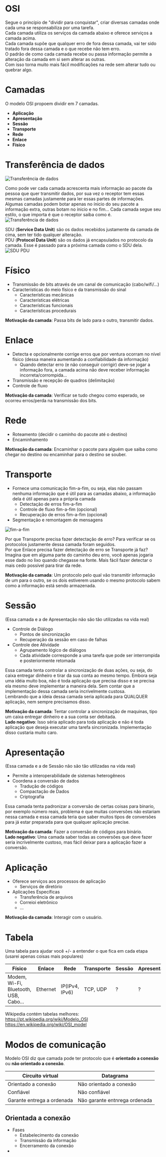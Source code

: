 # OSI
Segue o princípio de "dividir para conquistar", criar diversas camadas onde cada uma se responsabiliza por uma tarefa.  
Cada camada utiliza os serviços da camada abaixo e oferece serviços a camada acima.  
Cada camada supõe que qualquer erro de fora dessa camada, vai ter sido tratado fora dessa camada e o que recebe não tem erro.  
O padrão de como cada camada recebe ou passa informação permite a alteração da camada em si sem alterar as outras.  
Com isso torna muito mais fácil modificações na rede sem alterar tudo ou quebrar algo.  

# Camadas
O modelo OSI propoem dividir em 7 camadas.

* **Aplicação**
* **Apresentação**
* **Sessão**
* **Transporte**
* **Rede**
* **Enlace**
* **Físico**

# Transferência de dados
![Transferência de dados](1.gif)  

Como pode ver cada camada acrescenta mais informação ao pacote da pessoa que quer transmitir dados, por sua vez o receptor tem essas mesmas camadas justamente para ler essas partes de informações.  
Algumas camadas podem botar apenas no ínicio do seu pacote a informação extra, outras botam no ínicio e no fim... Cada camada segue seu estilo, o que importa é que o receptor saiba como é.  
![Transferência de dados](1.png)  

SDU (**Service Data Unit**) são os dados recebidos justamente da camada de cima, sem ter tido qualquer alteração.  
PDU (**Protocol Data Unit**) são os dados já encapsulados no protocolo da camada. Esse é passado para a próxima camada como o SDU dela.  
![SDU PDU](2.png)  

# Físico
* Transmissão de bits através de um canal de comunicação (cabo/wifi/...)
* Características do meio físico e da transmissão do sinal
  * Características mecânicas
  * Características elétricas
  * Características funcionais
  * Características procedurais

**Motivação da camada**: Passa bits de lado para o outro, transmitir dados.  

# Enlace
* Detecta e opcionalmente corrige erros que por ventura ocorram no nível físico (dessa maneira aumentando a confiabilidade da informação)
  * Quando detectar erro (e não conseguir corrigir) deve-se jogar a informação fora, a camada acima não deve receber informação incorreta/corrompida...
* Transmissão e recepção de quadros (delimitação)
* Controle de fluxo

**Motivação da camada**: Verificar se tudo chegou como esperado, se ocorreu erros/perda na transmissão dos bits.

# Rede
* Roteamento (decidir o caminho do pacote até o destino)
* Encaminhamento

**Motivação da camada**: Encaminhar o pacote para alguém que saiba como chegar no destino ou encaminhar para o destino se souber.

# Transporte
* Fornece uma comunicação fim-a-fim, ou seja, elas não passam nenhuma informação que é útil para as camadas abaixo, a informação dela é útil apenas para a própria camada
  * Detectação de erros fim-a-fim
  * Controle de fluxo fim-a-fim (opcional)
  * Recuperação de erros fim-a-fim (opcional)
* Segmentação e remontagem de mensagens

![fim-a-fim](3.jpg)

Por que Transporte precisa fazer detectação de erro? Para verificar se os protocolos justamente dessa camada foram seguidos.  
Por que Enlace precisa fazer detectação de erro se Transporte já faz? Imagina que em alguma parte do caminho deu erro, você apenas jogaria esse dado no lixo quando chegasse na fonte. Mais fácil fazer detectar o mais cedo possível para tirar da rede.  

**Motivação da camada**: Um protocolo pelo qual vão transmitir informação de um para o outro, se os dois estiverem usando o mesmo protocolo sabem como a informação está sendo armazenada.

# Sessão
(Essa camada e a de Apresentação não são tão utilizadas na vida real)  
* Controle de Diálogo
  * Pontos de sincronização
  * Recuperação da sessão em caso de falhas
* Controle dee Atividade
  * Agrupamento lógico de diálogos
  * Cada atividade corresponde a uma tarefa que pode ser interrompida e posteriormente retomada

Essa camada tenta controlar a sincronização de duas ações, ou seja, do caixa entregar dinheiro e tirar da sua conta ao mesmo tempo. Embora seja uma idéia muito boa, não é toda aplicação que precisa disso e se precisa ela mesmo deve implementar a maneira dela. Sem contar que a implementação dessa camada seria incrívelmente custosa.  
Lembrando que a ídeia dessa camada seria aplicada para QUALQUER aplicação, nem sempre precisamos disso.

**Motivação da camada**: Tentar controlar a sincronização de maquinas, tipo um caixa entregar dinheiro e a sua conta ser debitada.  
**Lado negativo**: Isso séria aplicado para toda aplicação e não é toda aplicação que deseja executar uma tarefa sincronizada. Implementação disso custaria muito caro.  

# Apresentação
(Essa camada e a de Sessão não são tão utilizadas na vida real)
* Permite a interoperabilidade de sistemas heterogêneos
* Coordena a conversão de dados
  * Tradução de códigos
  * Compactação de Dados
  * Criptografia
  
Essa camada tenta padronizar a conversão de certas coisas para binario, por exemplo número reais, problema é que muitas conversões não estariam nessa camada e essa camada teria que saber muitos tipos de conversões para já estar preparada para que qualquer aplicação precise.

**Motivação da camada**: Fazer a conversão de códigos para binário.  
**Lado negativo**: Uma camada saber todas as conversões que deve fazer seria incrívelmente custoso, mas fácil deixar para a aplicação fazer a conversão.  

# Aplicação
* Oferece serviços aos processos de aplicação
  * Serviços de diretório
* Aplicações Específicas
  * Transferência de arquivos
  * Correioi eletrônico
  * ...
  
**Motivação da camada**: Interagir com o usuário.

# Tabela
Uma tabela para ajudar você +/- a entender o que fica em cada etapa (usarei apenas coisas mais populares)

| Físico | Enlace | Rede | Transporte | Sessão | Apresentação | Aplicação |
| ------ | ------ | ---- | ---------- | ------ | ------------ | --------- |
| Modem, Wi-Fi, Bluetooth, USB, Cabo... | Ethernet | IP(IPv4, IPv6) | TCP, UDP | ? | ? | HTTP, DNS, BitTorrent |

Wikipedia contém tabelas melhores:  
https://pt.wikipedia.org/wiki/Modelo_OSI  
https://en.wikipedia.org/wiki/OSI_model  

# Modos de comunicação
Modelo OSI diz que camada pode ter protocolo que é **orientado a conexão** ou **não orientado a conexão**.  

| Circuito virtual | Datagrama |
| ---------------- | --------- |
| Orientado a conexão | Não orientado a conexão |
| Confiável | Não confiável |
| Garante entrega a ordenada | Não garante entnrega ordenada |

## Orientada a conexão
* Fases
  * Estabelecimento da conexão
  * Transmissão da informação
  * Encerramento da conexão
* 
